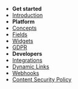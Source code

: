 <!-- docs/_sidebar.md -->

- **Get started**
- [Introduction](/)
- **Platform**
- [Concepts](platform.md)
- [Fields](fields.md)
- [Widgets](widgets.md)
- [GDPR](gdpr.md)
- **Developers**
- [Integrations](dev.md)
- [Dynamic Links](dynlink.md)
- [Webhooks](webhook.md)
- [Content Security Policy](csp.md)
